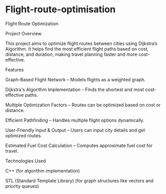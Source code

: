 # Flight-route-optimisation
Flight Route Optimization

Project Overview

This project aims to optimize flight routes between cities using Dijkstra’s Algorithm. It helps find the most efficient flight paths based on cost, distance, and duration, making travel planning faster and more cost-effective.

Features

Graph-Based Flight Network – Models flights as a weighted graph.

Dijkstra's Algorithm Implementation – Finds the shortest and most cost-effective paths.

Multiple Optimization Factors – Routes can be optimized based on cost or distance.

Efficient Pathfinding – Handles multiple flight options dynamically.

User-Friendly Input & Output – Users can input city details and get optimized routes.

Estimated Fuel Cost Calculation – Computes approximate fuel cost for travel.

Technologies Used

C++ (for algorithm implementation)

STL (Standard Template Library) (for graph structures like vectors and priority queues)
